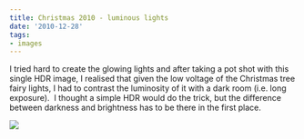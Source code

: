```yaml
---
title: Christmas 2010 - luminous lights
date: '2010-12-28'
tags:
- images
---
```


I tried hard to create the glowing lights and after taking a pot shot with this single HDR image, I realised that given the low voltage of the Christmas tree fairy lights, I had to contrast the luminosity of it with a dark room (i.e. long exposure).  I thought a simple HDR would do the trick, but the difference between darkness and brightness has to be there in the first place.

![][image-1]

[image-1]:	/images/2010/12/2010-12-26-at-00-51-04-dsc_0317_tonemapped.jpg